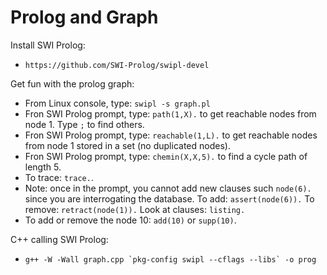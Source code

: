 # Prolog and Graph

Install SWI Prolog:
- `https://github.com/SWI-Prolog/swipl-devel`

Get fun with the prolog graph:
- From Linux console, type: `swipl -s graph.pl`
- Fron SWI Prolog prompt, type: `path(1,X).` to get reachable nodes from node 1. Type `;` to find others.
- Fron SWI Prolog prompt, type: `reachable(1,L).` to get reachable nodes from node 1 stored in a set (no duplicated nodes).
- Fron SWI Prolog prompt, type: `chemin(X,X,5).` to find a cycle path of length 5.
- To trace: `trace.`.
- Note: once in the prompt, you cannot add new clauses such `node(6).` since you are interrogating the database.
 To add: `assert(node(6)).` To remove: `retract(node(1)).` Look at clauses: `listing.`
- To add or remove the node 10: `add(10)` or `supp(10)`.

C++ calling SWI Prolog:
- ``g++ -W -Wall graph.cpp `pkg-config swipl --cflags --libs` -o prog``
